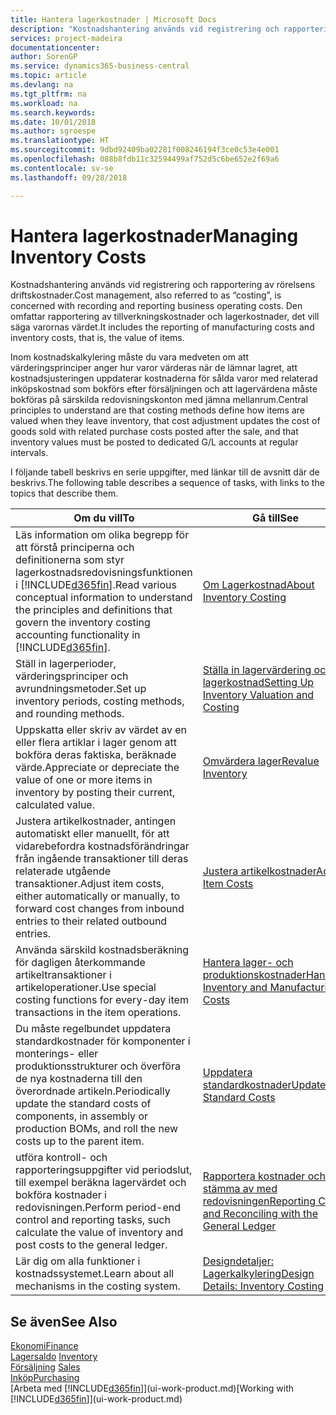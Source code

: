 ```yaml
---
title: Hantera lagerkostnader | Microsoft Docs
description: "Kostnadshantering används vid registrering och rapportering av rörelsens driftskostnader. Den omfattar rapportering av tillverkningskostnader och lagerkostnader, det vill säga varornas värdet."
services: project-madeira
documentationcenter: 
author: SorenGP
ms.service: dynamics365-business-central
ms.topic: article
ms.devlang: na
ms.tgt_pltfrm: na
ms.workload: na
ms.search.keywords: 
ms.date: 10/01/2018
ms.author: sgroespe
ms.translationtype: HT
ms.sourcegitcommit: 9dbd92409ba02281f008246194f3ce0c53e4e001
ms.openlocfilehash: 088b8fdb11c32594499af752d5c6be652e2f69a6
ms.contentlocale: sv-se
ms.lasthandoff: 09/28/2018

---
```

# <a name="managing-inventory-costs"></a><span data-ttu-id="fcb34-104">Hantera lagerkostnader</span><span class="sxs-lookup"><span data-stu-id="fcb34-104">Managing Inventory Costs</span></span>
<span data-ttu-id="fcb34-105">Kostnadshantering används vid registrering och rapportering av rörelsens driftskostnader.</span><span class="sxs-lookup"><span data-stu-id="fcb34-105">Cost management, also referred to as “costing”, is concerned with recording and reporting business operating costs.</span></span> <span data-ttu-id="fcb34-106">Den omfattar rapportering av tillverkningskostnader och lagerkostnader, det vill säga varornas värdet.</span><span class="sxs-lookup"><span data-stu-id="fcb34-106">It includes the reporting of manufacturing costs and inventory costs, that is, the value of items.</span></span>   

<span data-ttu-id="fcb34-107">Inom kostnadskalkylering måste du vara medveten om att värderingsprinciper anger hur varor värderas när de lämnar lagret, att kostnadsjusteringen uppdaterar kostnaderna för sålda varor med relaterad inköpskostnad som bokförs efter försäljningen och att lagervärdena måste bokföras på särskilda redovisningskonton med jämna mellanrum.</span><span class="sxs-lookup"><span data-stu-id="fcb34-107">Central principles to understand are that costing methods define how items are valued when they leave inventory, that cost adjustment updates the cost of goods sold with related purchase costs posted after the sale, and that inventory values must be posted to dedicated G/L accounts at regular intervals.</span></span>

<span data-ttu-id="fcb34-108">I följande tabell beskrivs en serie uppgifter, med länkar till de avsnitt där de beskrivs.</span><span class="sxs-lookup"><span data-stu-id="fcb34-108">The following table describes a sequence of tasks, with links to the topics that describe them.</span></span>

|<span data-ttu-id="fcb34-109">**Om du vill**</span><span class="sxs-lookup"><span data-stu-id="fcb34-109">**To**</span></span>|<span data-ttu-id="fcb34-110">**Gå till**</span><span class="sxs-lookup"><span data-stu-id="fcb34-110">**See**</span></span>|  
|------------|-------------|  
|<span data-ttu-id="fcb34-111">Läs information om olika begrepp för att förstå principerna och definitionerna som styr lagerkostnadsredovisningsfunktionen i [!INCLUDE[d365fin](includes/d365fin_md.md)].</span><span class="sxs-lookup"><span data-stu-id="fcb34-111">Read various conceptual information to understand the principles and definitions that govern the inventory costing accounting functionality in [!INCLUDE[d365fin](includes/d365fin_md.md)].</span></span>|[<span data-ttu-id="fcb34-112">Om Lagerkostnad</span><span class="sxs-lookup"><span data-stu-id="fcb34-112">About Inventory Costing</span></span>](finance-learn-about-costing.md)|  
|<span data-ttu-id="fcb34-113">Ställ in lagerperioder, värderingsprinciper och avrundningsmetoder.</span><span class="sxs-lookup"><span data-stu-id="fcb34-113">Set up inventory periods, costing methods, and rounding methods.</span></span>|[<span data-ttu-id="fcb34-114">Ställa in lagervärdering och lagerkostnad</span><span class="sxs-lookup"><span data-stu-id="fcb34-114">Setting Up Inventory Valuation and Costing</span></span>](finance-set-up-inventory-valuation-and-costing.md)|
|<span data-ttu-id="fcb34-115">Uppskatta eller skriv av värdet av en eller flera artiklar i lager genom att bokföra deras faktiska, beräknade värde.</span><span class="sxs-lookup"><span data-stu-id="fcb34-115">Appreciate or depreciate the value of one or more items in inventory by posting their current, calculated value.</span></span>|[<span data-ttu-id="fcb34-116">Omvärdera lager</span><span class="sxs-lookup"><span data-stu-id="fcb34-116">Revalue Inventory</span></span>](inventory-how-revalue-inventory.md)|
|<span data-ttu-id="fcb34-117">Justera artikelkostnader, antingen automatiskt eller manuellt, för att vidarebefordra kostnadsförändringar från ingående transaktioner till deras relaterade utgående transaktioner.</span><span class="sxs-lookup"><span data-stu-id="fcb34-117">Adjust item costs, either automatically or manually, to forward cost changes from inbound entries to their related outbound entries.</span></span>|[<span data-ttu-id="fcb34-118">Justera artikelkostnader</span><span class="sxs-lookup"><span data-stu-id="fcb34-118">Adjust Item Costs</span></span>](inventory-how-adjust-item-costs.md)|
|<span data-ttu-id="fcb34-119">Använda särskild kostnadsberäkning för dagligen återkommande artikeltransaktioner i artikeloperationer.</span><span class="sxs-lookup"><span data-stu-id="fcb34-119">Use special costing functions for every-day item transactions in the item operations.</span></span>|[<span data-ttu-id="fcb34-120">Hantera lager- och produktionskostnader</span><span class="sxs-lookup"><span data-stu-id="fcb34-120">Handling Inventory and Manufacturing Costs</span></span>](finance-handle-inventory-and-manufacturing-costs.md)|  
|<span data-ttu-id="fcb34-121">Du måste regelbundet uppdatera standardkostnader för komponenter i monterings- eller produktionsstrukturer och överföra de nya kostnaderna till den överordnade artikeln.</span><span class="sxs-lookup"><span data-stu-id="fcb34-121">Periodically update the standard costs of components, in assembly or production BOMs, and roll the new costs up to the parent item.</span></span>|[<span data-ttu-id="fcb34-122">Uppdatera standardkostnader</span><span class="sxs-lookup"><span data-stu-id="fcb34-122">Update Standard Costs</span></span>](finance-how-to-update-standard-costs.md)|
|<span data-ttu-id="fcb34-123">utföra kontroll- och rapporteringsuppgifter vid periodslut, till exempel beräkna lagervärdet och bokföra kostnader i redovisningen.</span><span class="sxs-lookup"><span data-stu-id="fcb34-123">Perform period-end control and reporting tasks, such calculate the value of inventory and post costs to the general ledger.</span></span>|[<span data-ttu-id="fcb34-124">Rapportera kostnader och stämma av med redovisningen</span><span class="sxs-lookup"><span data-stu-id="fcb34-124">Reporting Costs and Reconciling with the General Ledger</span></span>](finance-report-costs-and-reconcile-with-the-general-ledger.md)|  
|<span data-ttu-id="fcb34-125">Lär dig om alla funktioner i kostnadssystemet.</span><span class="sxs-lookup"><span data-stu-id="fcb34-125">Learn about all mechanisms in the costing system.</span></span>|[<span data-ttu-id="fcb34-126">Designdetaljer: Lagerkalkylering</span><span class="sxs-lookup"><span data-stu-id="fcb34-126">Design Details: Inventory Costing</span></span>](design-details-inventory-costing.md)|  

## <a name="see-also"></a><span data-ttu-id="fcb34-127">Se även</span><span class="sxs-lookup"><span data-stu-id="fcb34-127">See Also</span></span>  
 [<span data-ttu-id="fcb34-128">Ekonomi</span><span class="sxs-lookup"><span data-stu-id="fcb34-128">Finance</span></span>](finance.md)  
 <span data-ttu-id="fcb34-129">[Lagersaldo](inventory-manage-inventory.md) </span><span class="sxs-lookup"><span data-stu-id="fcb34-129">[Inventory](inventory-manage-inventory.md) </span></span>  
 <span data-ttu-id="fcb34-130">[Försäljning](sales-manage-sales.md) </span><span class="sxs-lookup"><span data-stu-id="fcb34-130">[Sales](sales-manage-sales.md) </span></span>  
 [<span data-ttu-id="fcb34-131">Inköp</span><span class="sxs-lookup"><span data-stu-id="fcb34-131">Purchasing</span></span>](purchasing-manage-purchasing.md)  
 <span data-ttu-id="fcb34-132">[Arbeta med [!INCLUDE[d365fin](includes/d365fin_md.md)]](ui-work-product.md)</span><span class="sxs-lookup"><span data-stu-id="fcb34-132">[Working with [!INCLUDE[d365fin](includes/d365fin_md.md)]](ui-work-product.md)</span></span>

